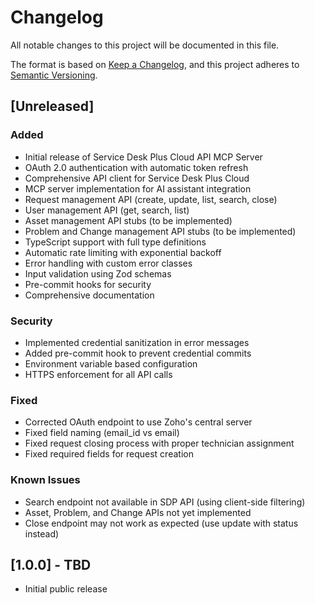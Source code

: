 # Changelog

All notable changes to this project will be documented in this file.

The format is based on [Keep a Changelog](https://keepachangelog.com/en/1.0.0/),
and this project adheres to [Semantic Versioning](https://semver.org/spec/v2.0.0.html).

## [Unreleased]

### Added
- Initial release of Service Desk Plus Cloud API MCP Server
- OAuth 2.0 authentication with automatic token refresh
- Comprehensive API client for Service Desk Plus Cloud
- MCP server implementation for AI assistant integration
- Request management API (create, update, list, search, close)
- User management API (get, search, list)
- Asset management API stubs (to be implemented)
- Problem and Change management API stubs (to be implemented)
- TypeScript support with full type definitions
- Automatic rate limiting with exponential backoff
- Error handling with custom error classes
- Input validation using Zod schemas
- Pre-commit hooks for security
- Comprehensive documentation

### Security
- Implemented credential sanitization in error messages
- Added pre-commit hook to prevent credential commits
- Environment variable based configuration
- HTTPS enforcement for all API calls

### Fixed
- Corrected OAuth endpoint to use Zoho's central server
- Fixed field naming (email_id vs email)
- Fixed request closing process with proper technician assignment
- Fixed required fields for request creation

### Known Issues
- Search endpoint not available in SDP API (using client-side filtering)
- Asset, Problem, and Change APIs not yet implemented
- Close endpoint may not work as expected (use update with status instead)

## [1.0.0] - TBD

- Initial public release